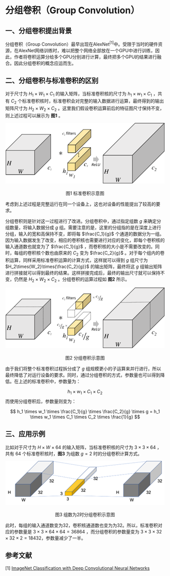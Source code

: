 # 分组卷积（Group Convolution）

## 一、分组卷积提出背景

分组卷积（Group Convolution）最早出现在AlexNet<sup>[1]</sup>中。受限于当时的硬件资源，在AlexNet网络训练时，难以把整个网络全部放在一个GPU中进行训练，因此，作者将卷积运算分给多个GPU分别进行计算，最终把多个GPU的结果进行融合。因此分组卷积的概念应运而生。

## 二、分组卷积与标准卷积的区别

对于尺寸为 $H_1\times{W_1}\times{C_1}$ 的输入矩阵，当标准卷积核的尺寸为 $h_1\times{w_1}\times{C_1}$ ，共有 $C_2$ 个标准卷积核时，标准卷积会对完整的输入数据进行运算，最终得到的输出矩阵尺寸为 $H_2\times{W_2}\times{C_2}$ 。这里我们假设卷积运算前后的特征图尺寸保持不变，则上述过程可以展示为 **图1** 。

<center><img src="../../../images/CNN/convolution_operator/Standard_Convolution.png"></center>
<center><br>图1 标准卷积示意图</br></center>

考虑到上述过程是完整运行在同一个设备上，这也对设备的性能提出了较高的要求。

分组卷积则是针对这一过程进行了改进。分组卷积中，通过指定组数 $g$ 来确定分组数量，将输入数据分成 $g$ 组。需要注意的是，这里的分组指的是在深度上进行分组，输入的宽和高保持不变，即将每 $\frac{C_1}{g}$ 个通道的数据分为一组。因为输入数据发生了改变，相应的卷积核也需要进行对应的变化，即每个卷积核的输入通道数也就变为了 $\frac{C_1}{g}$ ，而卷积核的大小是不需要改变的。同时，每组的卷积核个数也由原来的 $C_2$ 变为 $\frac{C_2}{g}$ 。对于每个组内的卷积运算，同样采用标准卷积运算的计算方式，这样就可以得到 $g$ 组尺寸为 $H_2\times{W_2}\times{\frac{C_2}{g}}$ 的输出矩阵，最终将这 $g$ 组输出矩阵进行拼接就可以得到最终的结果。这样拼接完成后，最终的输出尺寸就可以保持不变，仍然是 $H_2\times{W_2}\times{C_2}$ 。分组卷积的运算过程如 **图2** 所示。

<center><img src="../../../images/CNN/convolution_operator/Group_Convolution.png"></center>
<center><br>图2 分组卷积示意图</br></center>

由于我们将整个标准卷积过程拆分成了 $g$ 组规模更小的子运算来并行进行，所以最终降低了对运行设备的要求。同时，通过分组卷积的方式，参数量也可以得到降低。在上述的标准卷积中，参数量为：


$$
h_1 \times w_1 \times C_1 \times C_2
$$
而使用分组卷积后，参数量则变为：


$$
h_1 \times w_1 \times \frac{C_1}{g} \times \frac{C_2}{g} \times g = h_1 \times w_1 \times C_1 \times C_2 \times \frac{1}{g}
$$

## 三、应用示例

比如对于尺寸为 $H\times{W}\times{64}$ 的输入矩阵，当标准卷积核的尺寸为 $3\times{3}\times{64}$ ，共有 $64$ 个标准卷积核时，**图3** 为组数 $g=2$ 时的分组卷积计算方式。

<center><img src="../../../images/CNN/convolution_operator/Group_Convolution_Example.png"></center>
<center><br>图3 组数为2时分组卷积示意图</br></center>

此时，每组的输入通道数变为32，卷积核通道数也变为为32。所以，标准卷积对应的参数量是 $3\times{3}\times{64}\times{64}=36864$ ，而分组卷积的参数量变为 $3\times{3}\times{32}\times{32}\times{2}=18432$，参数量减少了一半。

## 参考文献

[1] [ImageNet Classification with Deep Convolutional Neural Networks](http://stanford.edu/class/cs231m/references/alexnet.pdf)

